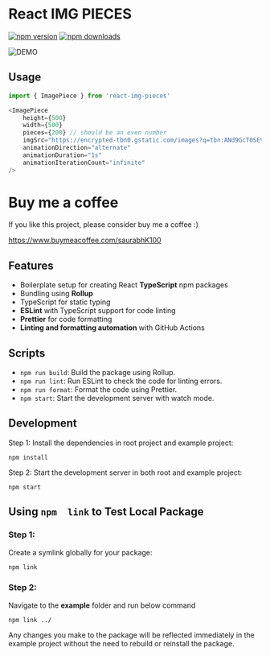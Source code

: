 # React IMG PIECES

[![npm version](https://badge.fury.io/js/react-img-pieces.svg)](https://badge.fury.io/js/react-img-pieces)
[![npm downloads](https://img.shields.io/npm/dw/react-img-pieces.svg?maxAge=2592000)](https://img.shields.io/npm/dm/react-img-pieces.svg?maxAge=2592000)

![DEMO](https://github.com/Saurabh-kayasth/react-img-pieces/assets/30195666/3b978d70-186e-42e2-8398-e69dd241924a)

## Usage
```js
import { ImagePiece } from 'react-img-pieces'

<ImagePiece
    height={500}
    width={500}
    pieces={200} // should be an even number
    imgSrc="https://encrypted-tbn0.gstatic.com/images?q=tbn:ANd9GcT0SE9RDpKMsDAs37MK2YCCFDOYF4cAA9wmyjEPkXTRykekmRUcmYX4hqD7PQgBl8bdFt0&usqp=CAU"
    animationDirection="alternate"
    animationDuration="1s"
    animationIterationCount="infinite"
/>
```

# Buy me a coffee
If you like this project, please consider buy me a coffee :)

https://www.buymeacoffee.com/saurabhK100

## Features
 - Boilerplate setup for creating React **TypeScript** npm packages
 - Bundling using **Rollup**
 - TypeScript for static typing 
 - **ESLint** with TypeScript support for code linting
 - **Prettier** for code formatting
 - **Linting and formatting automation** with GitHub Actions

## Scripts
 - `npm run build`: Build the package using Rollup.
 - `npm run lint`: Run ESLint to check the code for linting errors.
 - `npm run format`: Format the code using Prettier.
 - `npm start`: Start the development server with watch mode.
  
## Development
Step 1: Install the dependencies in root project and example project:
```
npm install
```

Step 2: Start the development server in both root and example project:
```
npm start
```

## Using `npm  link` to Test Local Package
### Step 1:
Create a symlink globally for your package:
 ```bash
npm link
```
### Step 2:
Navigate to the **example** folder and run below command
```
npm link ../
```

Any changes you make to the package will be reflected immediately in the example project without the need to rebuild or reinstall the package.

 
